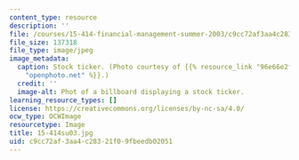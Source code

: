 ```yaml
---
content_type: resource
description: ''
file: /courses/15-414-financial-management-summer-2003/c9cc72af3aa4c28321f09fbeedb02051_15-414su03.jpg
file_size: 137318
file_type: image/jpeg
image_metadata:
  caption: Stock ticker. (Photo courtesy of {{% resource_link "96e66e2f-e71c-4d32-b8c7-6045f65f92e7"
    "openphoto.net" %}}.)
  credit: ''
  image-alt: Phot of a billboard displaying a stock ticker.
learning_resource_types: []
license: https://creativecommons.org/licenses/by-nc-sa/4.0/
ocw_type: OCWImage
resourcetype: Image
title: 15-414su03.jpg
uid: c9cc72af-3aa4-c283-21f0-9fbeedb02051
---
```

